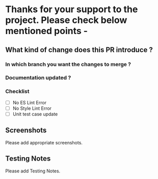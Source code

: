 # Thanks for your support to the project. Please check below mentioned points -

## What kind of change does this PR introduce ?

<!-- E.g. Is it a new feature, bugfix, code improvement etc. ? Add some description. -->

### In which branch you want the changes to merge ?

<!-- E.g. master, development, release etc. -->

### Documentation updated ?

<!-- E.g. Yes / No -->

### Checklist

- [ ] No ES Lint Error
- [ ] No Style Lint Error
- [ ] Unit test case update

## Screenshots

Please add appropriate screenshots.

## Testing Notes

Please add Testing Notes.
